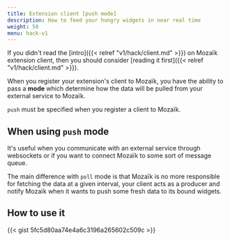 ```yaml
---
title: Extension client [push mode]
description: How to feed your hungry widgets in near real time
weight: 50
menu: hack-v1
---
```

If you didn't read the [intro]({{< relref "v1/hack/client.md" >}}) on Mozaïk extension client,
then you should consider [reading it first]({{< relref "v1/hack/client.md" >}}).

When you register your extension's client to Mozaïk, you have the ability to pass a **mode**
which determine how the data will be pulled from your external service to Mozaïk.

`push` must be specified when you register a client to Mozaïk.

## When using `push` mode

It's useful when you communicate with an external service through websockets or if you want
to connect Mozaïk to some sort of message queue.

The main difference with `poll` mode is that Mozaïk is no more responsible for fetching the data
at a given interval, your client acts as a producer and notify Mozaïk when it wants to push
some fresh data to its bound widgets.

## How to use it

{{< gist 5fc5d80aa74e4a6c3196a265602c509c >}}